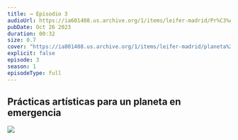 ```yaml
---
title: → Episodio 3 
audioUrl: https://ia601408.us.archive.org/1/items/leifer-madrid/Pr%C3%A1cticas%20art%C3%ADsticas%20para%20un%20planeta%20en%20emergencia%3A%20residencias%20art%C3%ADsticas%20locales-%20Episodio%203.mp3
pubDate: Oct 26 2023
duration: 00:32
size: 0.7
cover: "https://ia801408.us.archive.org/1/items/leifer-madrid/planeta%20en%20emergencia.png"
explicit: false
episode: 3
season: 1
episodeType: full
---
```



## Prácticas artísticas para un planeta en emergencia

![](https://ia801408.us.archive.org/1/items/leifer-madrid/planeta%20en%20emergencia.png)
